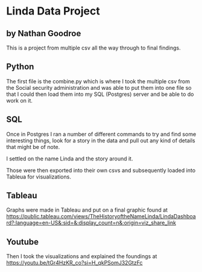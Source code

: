 # Linda Data Project
## by Nathan Goodroe

This is a project from multiple csv all the way through to final findings.

## Python

The first file is the combine.py which is where I took the multiple csv from the Social security administration and was able to put them into one file so that I could then load them into my SQL (Postgres) server and be able to do work on it.

## SQL

Once in Postgres I ran a number of different commands to try and find some interesting things, look for a story in the data and pull out any kind of details that might be of note.

I settled on the name Linda and the story around it.

Those were then exported into their own csvs and subsequently loaded into Tableua for visualizations.

## Tableau

Graphs were made in Tableau and put on a final graphic found at https://public.tableau.com/views/TheHistoryoftheNameLinda/LindaDashboard?:language=en-US&:sid=&:display_count=n&:origin=viz_share_link

## Youtube

Then I took the visualizations and explained the foundings at https://youtu.be/tGr4HzKR_co?si=H_qkPSomJ32GtzFc

